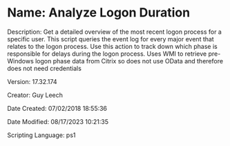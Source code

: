 ﻿# Name: Analyze Logon Duration

Description: Get a detailed overview of the most recent logon process for a specific user. This script queries the event log for every major event that relates to the logon process. Use this action to track down which phase is responsible for delays during the logon process. Uses WMI to retrieve pre-Windows logon phase data from Citrix so does not use OData and therefore does not need credentials

Version: 17.32.174

Creator: Guy Leech

Date Created: 07/02/2018 18:55:36

Date Modified: 08/17/2023 10:21:35

Scripting Language: ps1

